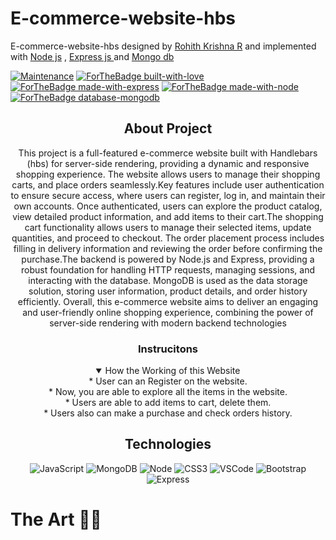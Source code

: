 # E-commerce-website-hbs

E-commerce-website-hbs designed by  <a href="https://www.linkedin.com/in/rohithkrishna13/" target="_blank"> Rohith Krishna R</a>  and implemented with <a href="https://nodejs.org/en">Node js</a> , <a href="https://expressjs.com/"> Express js </a> and <a href="https://www.mongodb.com/docs/">Mongo db </a>
<p align="center">
    
[![Maintenance](https://img.shields.io/badge/Maintained%3F-yes-green.svg)](https://github.com/RegNex/DeliveryApp/graphs/commit-activity)
[![ForTheBadge built-with-love](https://forthebadge.com/images/badges/built-with-love.svg)](https://github.com/your-username/)
[![ForTheBadge made-with-express](https://img.shields.io/badge/Made%20with-Express-green.svg?style=for-the-badge&logo=express)](https://expressjs.com/)
[![ForTheBadge made-with-node](https://img.shields.io/badge/Made%20with-Node.js-green.svg?style=for-the-badge&logo=node.js)](https://nodejs.org/)
[![ForTheBadge database-mongodb](https://img.shields.io/badge/Database-MongoDB-green.svg?style=for-the-badge&logo=mongodb)](https://www.mongodb.com/)
</p>

<div align = "center" >
<h2>About Project</h2>

This project is a full-featured e-commerce website built with Handlebars (hbs) for server-side rendering, providing a dynamic and responsive shopping experience. The website allows users to  manage their shopping carts, and place orders seamlessly.Key features include user authentication to ensure secure access, where users can register, log in, and maintain their own accounts. Once authenticated, users can explore the product catalog, view detailed product information, and add items to their cart.The shopping cart functionality allows users to manage their selected items, update quantities, and proceed to checkout. The order placement process includes filling in delivery information and reviewing the order before confirming the purchase.The backend is powered by Node.js and Express, providing a robust foundation for handling HTTP requests, managing sessions, and interacting with the database. MongoDB is used as the data storage solution, storing user information, product details, and order history efficiently.
Overall, this e-commerce website aims to deliver an engaging and user-friendly online shopping experience, combining the power of server-side rendering with modern backend technologies

<h3>Instrucitons</h3>
<details open>
  <summary>How the Working of this Website</summary>
    <div>* User can an Register on the website.</div>
    <div>* Now, you are able to explore all the items in the website.</div>
    <div>* Users are able to add items to cart, delete them.  </div>
    <div>* Users also can make a purchase and check orders history.</div>
</details>
    
</div>




<div align="center"> 
<h2>Technologies </h2>

![JavaScript](https://img.shields.io/badge/-JavaScript-05122A?style=flat&logo=javascript)
![MongoDB](https://img.shields.io/badge/-MongoDB-05122A?style=flat&logo=mongodb)
![Node](https://img.shields.io/badge/-Node.js-05122A?style=flat&logo=node.js)
![CSS3](https://img.shields.io/badge/-CSS-05122A?style=flat&logo=css3)
![VSCode](https://img.shields.io/badge/-VS_Code-05122A?style=flat&logo=visualstudio)
![Bootstrap](https://img.shields.io/badge/-Bootstrap-05122A?style=flat&logo=bootstrap)
![Express](https://img.shields.io/badge/-Express-05122A?style=flat&logo=express)


    
</div>

# The Art 💖😍
